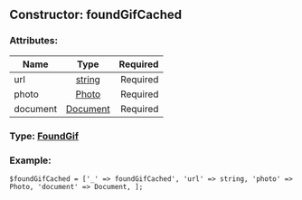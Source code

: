 ## Constructor: foundGifCached  

### Attributes:

| Name     |    Type       | Required |
|----------|:-------------:|---------:|
|url|[string](../types/string.md) | Required|
|photo|[Photo](../types/Photo.md) | Required|
|document|[Document](../types/Document.md) | Required|



### Type: [FoundGif](../types/FoundGif.md)


### Example:

```
$foundGifCached = ['_' => foundGifCached', 'url' => string, 'photo' => Photo, 'document' => Document, ];
```